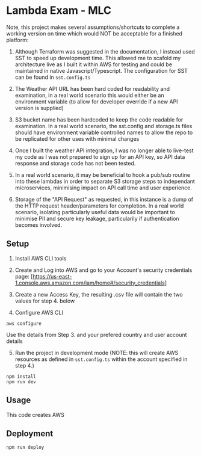 # Lambda Exam - MLC

Note, this project makes several assumptions/shortcuts to complete a working version on time which would NOT be acceptable for a finished platform:

1. Although Terraform was suggested in the documentation, I instead used SST to speed up development time. This allowed me to scafold my architecture live as I built it within AWS for testing and could be maintained in native Javascript/Typescript. The configuration for SST can be found in `sst.config.ts`

2. The Weather API URL has been hard coded for readability and examination, in a real world scenario this would either be an environment variable (to allow for developer override if a new API version is supplied)

3. S3 bucket name has been hardcoded to keep the code readable for examination. In a real world scenario, the sst.config and storage.ts files should have environment variable controlled names to allow the repo to be replicated for other uses with minimal changes

4. Once I built the weather API integration, I was no longer able to live-test my code as I was not prepared to sign up for an API key, so API data response and storage code has not been tested.

5. In a real world scenario, it may be beneficial to hook a pub/sub routine into these lambdas in order to separate S3 storage steps to independant microservices, minimising impact on API call time and user experience.

6. Storage of the "API Request" as requested, in this instance is a dump of the HTTP request header/parameters for completion. In a real world scenario, isolating particularly useful data would be important to minimise PII and secure key leakage, particularily if authentication becomes involved.

## Setup

1. Install AWS CLI tools

2. Create and Log into AWS and go to your Account's security credentials page: [https://us-east-1.console.aws.amazon.com/iam/home#/security_credentials]

3. Create a new Access Key, the resulting .csv file will contain the two values for step 4. below

4. Configure AWS CLI

```shell
aws configure
```

Use the details from Step 3. and your prefered country and user account details

5. Run the project in development mode (NOTE: this will create AWS resources as defined in `sst.config.ts` within the account specified in step 4.)

```shell
npm install
npm run dev
```


## Usage

This code creates AWS


## Deployment

```shell
npm run deploy
```